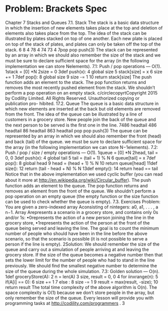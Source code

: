 # Problem: Brackets Spec

Chapter 7
Stacks and Queues
7.1. Stack
The stack is a basic data structure in which the insertion of new elements takes place at
the top and deletion of elements also takes place from the top. The idea of the stack can be
illustrated by plates stacked on top of one another. Each new plate is placed on top of the
stack of plates, and plates can only be taken oﬀ the top of the stack.
6
8
4
78
4
74
73
4
7pop pop push(3)
The stack can be represented by an array in which we should also remember the size of
the stack and we must be sure to declare suﬃcient space for the array (in the following
implementation we can store Nelements).
7.1: Push / pop operations — O(1).
1stack = [0] *N
2size = 0
3def push(x):
4 global size
5 stack[size] = x
6 size += 1
7def pop():
8 global size
9 size -= 1
10 return stack[size]
The push function adds an element to the stack. The pop function returns and removes the
most recently pushed element from the stack. We shouldn’t perform a pop operation on an
empty stack.
c/circlecopyrtCopyright 2015 by Codility Limited. All Rights Reserved. Unauthorized copying or publication pro-
hibited.
17.2. Queue
The queue is a basic data structure in which new elements are inserted at the back but old
elements are removed from the front. The idea of the queue can be illustrated by a line of
customers in a grocery store. New people join the back of the queue and the next person to
be served is the ﬁrst one in the line.
7486
headtail
486
headtail
86
headtail
863
headtail
pop pop push(3)
The queue can be represented by an array in which we should also remember the front (head)
and back (tail) of the queue. we must be sure to declare suﬃcient space for the array (in the
following implementation we can store N−1elements).
7.2: Push / pop / size / empty operations — O(1).
1queue = [0] *N
2head, tail = 0, 0
3def push(x):
4 global tail
5 tail = (tail + 1) % N
6 queue[tail] = x
7def pop():
8 global head
9 head = (head + 1) % N
10 return queue[head]
11def size():
12 return (tail - head + N) % N
13def empty():
14 return head == tail
Notice that in the above implementation we used cyclic buﬀer (you can read about it more
at http://en.wikipedia.org/wiki/Circular_buﬀer).
The push function adds an element to the queue. The pop function returns and removes
an element from the front of the queue. We shouldn’t perform a pop operation on an empty
queue (the empty function or the size function can be used to check whether the queue is
empty).
7.3. Exercises
Problem: You are given a zero-indexed array Aconsisting of nintegers: a0, a1, . . . , a n−1.
Array Arepresents a scenario in a grocery store, and contains only 0s and/or 1s:
•0represents the action of a new person joining the line in the grocery store,
•1represents the action of the person at the front of the queue being served and leaving
the line.
The goal is to count the minimum number of people who should have been in the line before
the above scenario, so that the scenario is possible (it is not possible to serve a person if the
line is empty).
2Solution: We should remember the size of the queue and carry out a simulation of people
arriving at and leaving the grocery store. If the size of the queue becomes a negative number
then that sets the lower limit for the number of people who had to stand in the line previously.
We should ﬁnd the smallest negative number to determine the size of the queue during the
whole simulation.
7.3: Golden solution — O(n).
1def groceryStore(A):
2 n = len(A)
3 size, result = 0, 0
4 for iinxrange(n):
5 if(A[i] == 0):
6 size += 1
7 else :
8 size -= 1
9 result = max(result, -size);
10 return result
The total time complexity of the above algorithm is O(n). The space complexity is O(1)
because we don’t store people in the array, but only remember the size of the queue.
Every lesson will provide you with programming tasks at http://codility.com/programmers .
3